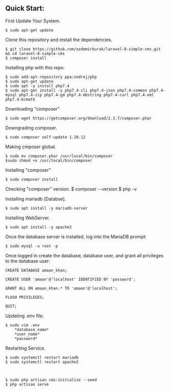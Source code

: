 ## Quick Start:
First Update Your System.

    $ sudo apt-get update



Clone this repository and install the dependencies.

    $ git clone https://github.com/ozdemirburak/laravel-8-simple-cms.git && cd laravel-8-simple-cms
    $ composer install


Installing php with this repo.
    
    $ sudo add-apt-repository ppa:ondrej/php
    $ sudo apt-get update
    $ sudo apt -y install php7.4
    $ sudo apt-get install -y php7.4-cli php7.4-json php7.4-common php7.4-mysql php7.4-zip php7.4-gd php7.4-mbstring php7.4-curl php7.4-xml php7.4-bcmath



Downloading "composer"

    $ sudo wget https://getcomposer.org/download/2.3.7/composer.phar
    
    
Downgrading composer.
   
    $ sudo composer self-update 1.10.12


Making cmposer global.
    
    $ sudo mv composer.phar /usr/local/bin/composer
    $sudo chmod +x /usr/local/bin/composer


Installing "composer"

    $ sudo composer install


Checking "composer" version.
    $ composer --version
    $ php -v


Installing mariadb [Databse].

    $ sudo apt install -y mariadb-server


Installing WebServer.

    $ sudo apt install -y apache2


Once the database server is installed, log into the MariaDB prompt:

    $ sudo mysql -u root -p
    
    
Once logged in create the database, database user, and grant all privileges to the database user:
    
    CREATE DATABASE amaan_khan;
    
    CREATE USER 'amaan'@'localhost' IDENTIFIED BY 'password';
    
    GRANT ALL ON amaan_khan.* TO 'amaan'@'localhost';
    
    FLUSH PRIVILEGES;
    
    QUIT;



Updating .env file.

    $ sudo vim .env
        *database_name*
        *user_name*
        *password*



Restarting Service.

    $ sudo systemctl restart mariadb
    $ sudo systemctl restart apache2



    $ sudo php artisan cms:initialize --seed
    $ php artisan serve
